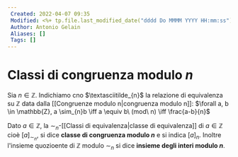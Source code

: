 ```yaml
---
 Created: 2022-04-07 09:35
 Modified: <%+ tp.file.last_modified_date("dddd Do MMMM YYYY HH:mm:ss") %>
 Author: Antonio Gelain
 Aliases: []
 Tags: []
---
```


# Classi di congruenza modulo $n$
Sia $n \in \mathbb{Z}$.
Indichiamo cno $\textasciitilde_{n}$ la relazione di equivalenza su $\mathbb{Z}$ data dalla [[Congruenze modulo n|congruenza modulo n]]: $\forall a, b \in \mathbb{Z}, a \sim_{n}b \iff a \equiv b\ (mod\ n) \iff \frac{a-b}{n}$

Dato $a \in \mathbb{Z}$, la $\sim_n$-[[Classi di equivalenza|classe di equivalenza]] di $a \in \mathbb{Z}$ cioè $[a]_{\sim_{n}}$, si dice **classe di congruenza modulo $n$** e si indica $[a]_{n}$.
Inoltre l'insieme quozioente di $\mathbb{Z}$ modulo $\sim_{n}$ si dice **insieme degli interi modulo $n$**.